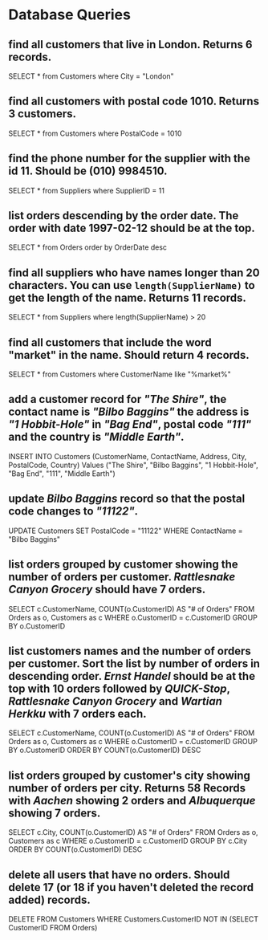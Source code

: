 # Database Queries

## find all customers that live in London. Returns 6 records.

SELECT \* from Customers where City = "London"

## find all customers with postal code 1010. Returns 3 customers.

SELECT \* from Customers where PostalCode = 1010

## find the phone number for the supplier with the id 11. Should be (010) 9984510.

SELECT \* from Suppliers where SupplierID = 11

## list orders descending by the order date. The order with date 1997-02-12 should be at the top.

SELECT \* from Orders order by OrderDate desc

## find all suppliers who have names longer than 20 characters. You can use `length(SupplierName)` to get the length of the name. Returns 11 records.

SELECT \* from Suppliers where length(SupplierName) > 20

## find all customers that include the word "market" in the name. Should return 4 records.

SELECT \* from Customers where CustomerName like "%market%"

## add a customer record for _"The Shire"_, the contact name is _"Bilbo Baggins"_ the address is _"1 Hobbit-Hole"_ in _"Bag End"_, postal code _"111"_ and the country is _"Middle Earth"_.

INSERT INTO Customers (CustomerName, ContactName, Address, City, PostalCode, Country) Values ("The Shire", "Bilbo Baggins", "1 Hobbit-Hole", "Bag End", "111", "Middle Earth")

## update _Bilbo Baggins_ record so that the postal code changes to _"11122"_.

UPDATE Customers SET PostalCode = "11122" WHERE ContactName = "Bilbo Baggins"

## list orders grouped by customer showing the number of orders per customer. _Rattlesnake Canyon Grocery_ should have 7 orders.

SELECT c.CustomerName, COUNT(o.CustomerID) AS "# of Orders" FROM Orders as o, Customers as c WHERE o.CustomerID = c.CustomerID GROUP BY o.CustomerID

## list customers names and the number of orders per customer. Sort the list by number of orders in descending order. _Ernst Handel_ should be at the top with 10 orders followed by _QUICK-Stop_, _Rattlesnake Canyon Grocery_ and _Wartian Herkku_ with 7 orders each.

SELECT c.CustomerName, COUNT(o.CustomerID) AS "# of Orders" FROM Orders as o, Customers as c WHERE o.CustomerID = c.CustomerID GROUP BY o.CustomerID ORDER BY COUNT(o.CustomerID) DESC

## list orders grouped by customer's city showing number of orders per city. Returns 58 Records with _Aachen_ showing 2 orders and _Albuquerque_ showing 7 orders.

SELECT c.City, COUNT(o.CustomerID) AS "# of Orders" FROM Orders as o, Customers as c WHERE o.CustomerID = c.CustomerID GROUP BY c.City ORDER BY COUNT(o.CustomerID) DESC

## delete all users that have no orders. Should delete 17 (or 18 if you haven't deleted the record added) records.

DELETE FROM Customers WHERE Customers.CustomerID NOT IN (SELECT CustomerID FROM Orders)
